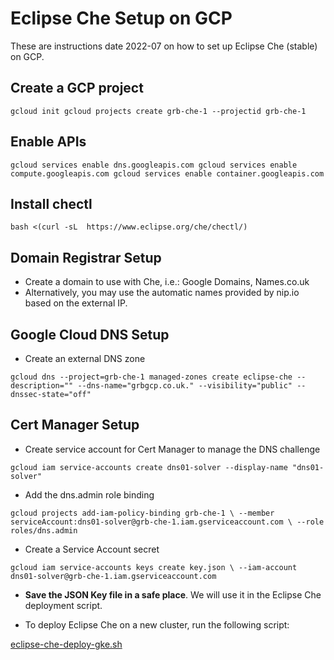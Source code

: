 # Eclipse Che Setup on GCP

These are instructions date 2022-07 on how to set up Eclipse Che (stable) on GCP.

## Create a GCP project

`
gcloud init
gcloud projects create grb-che-1 --projectid grb-che-1
`

## Enable APIs

`
gcloud services enable dns.googleapis.com
gcloud services enable compute.googleapis.com
gcloud services enable container.googleapis.com
`

## Install chectl

`bash <(curl -sL  https://www.eclipse.org/che/chectl/)`
  
## Domain Registrar Setup

* Create a domain to use with Che, i.e.: Google Domains, Names.co.uk
* Alternatively, you may use the automatic names provided by nip.io based on the external IP.

## Google Cloud DNS Setup

* Create an external DNS zone

`gcloud dns --project=grb-che-1 managed-zones create eclipse-che --description="" --dns-name="grbgcp.co.uk." --visibility="public" --dnssec-state="off"`

## Cert Manager Setup

* Create service account for Cert Manager to manage the DNS challenge

`gcloud iam service-accounts create dns01-solver --display-name "dns01-solver"`

* Add the dns.admin role binding

`
gcloud projects add-iam-policy-binding grb-che-1 \
  --member serviceAccount:dns01-solver@grb-che-1.iam.gserviceaccount.com \
  --role roles/dns.admin
`

* Create a Service Account secret

`gcloud iam service-accounts keys create key.json \
    --iam-account dns01-solver@grb-che-1.iam.gserviceaccount.com
`   

* **Save the JSON Key file in a safe place**. We will use it in the Eclipse Che deployment script.

* To deploy Eclipse Che on a new cluster, run the following script:

[eclipse-che-deploy-gke.sh](./eclipse-che-deploy-gke.sh)
